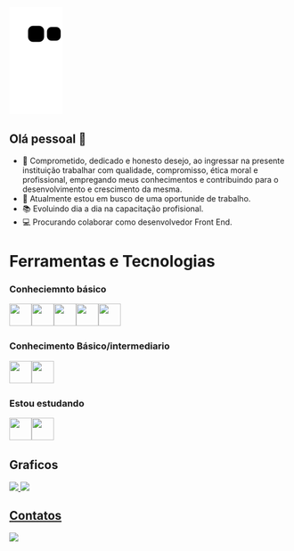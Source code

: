 ![Snake animation](https://github.com/AntonioAugustoMorais/Augusto-Morais/blob/output/github-contribution-grid-snake.svg)

## Olá pessoal 👋

- 🚀 Comprometido, dedicado e honesto desejo, ao ingressar na presente instituição trabalhar com qualidade, compromisso, ética moral e profissional, empregando meus conhecimentos e contribuindo para o desenvolvimento e crescimento da mesma.
- 💼 Atualmente estou em busco de uma oportunide de trabalho. 
- 📚 Evoluindo dia a dia na capacitação profisional.
- 💻 Procurando colaborar como desenvolvedor Front End.

<h1> Ferramentas e Tecnologias </h1>

<h3> Conheciemnto básico </h3>

<img src="https://cdn.jsdelivr.net/gh/devicons/devicon/icons/git/git-plain.svg" width="40" height="40" /><img src="https://cdn.jsdelivr.net/gh/devicons/devicon/icons/linux/linux-original.svg" width="40" height="40" /><img src="https://cdn.jsdelivr.net/gh/devicons/devicon/icons/mysql/mysql-plain.svg" width="40" height="40" /><img src="https://cdn.jsdelivr.net/gh/devicons/devicon/icons/googlecloud/googlecloud-original.svg" width="40" height="40" /><img src="https://cdn.jsdelivr.net/gh/devicons/devicon/icons/python/python-original-wordmark.svg" width="40" height="40" />

<h3> Conhecimento Básico/intermediario </h3> 

<img src="https://cdn.jsdelivr.net/gh/devicons/devicon/icons/html5/html5-plain-wordmark.svg" width="40" height="40" /><img src="https://cdn.jsdelivr.net/gh/devicons/devicon/icons/css3/css3-plain-wordmark.svg" width="40" height="40" />

<h3> Estou estudando </h3>

<img src="https://cdn.jsdelivr.net/gh/devicons/devicon/icons/javascript/javascript-original.svg" width="40" height="40" /><img src="https://cdn.jsdelivr.net/gh/devicons/devicon/icons/react/react-original-wordmark.svg" width="40" height="40" />

<h2> Graficos </h2>

<div>
<a href="https://github.com/AntonioAugustoMorais">
<img height="180em" src="https://github-readme-stats.vercel.app/api/top-langs/?username=AntonioAugustoMorais&layout=compact&langs_count=7&theme=dracula"/>
<img height="180em" src="https://github-readme-stats.vercel.app/api?username=AntonioAugustoMorais&show_icons=true&theme=dracula&include_all_commits=true&count_private=true"/>
</div>

<h2> Contatos </h2>

<div>
<a href="https://www.linkedin.com/in/augusto-m-5718611a1/" target="_blank"><img src="https://img.shields.io/badge/-LinkedIn-%230077B5?style=for-the-badge&logo=linkedin&logoColor=white" target="_blank"></a>
</div>
